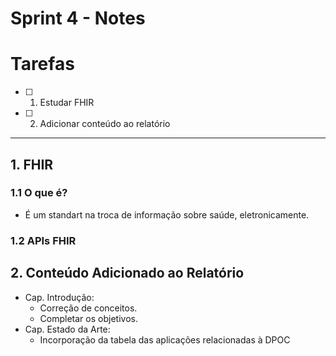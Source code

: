 # Sprint 4 - Notes 

# Tarefas

- [ ]  1. Estudar FHIR
   
- [ ]  2. Adicionar conteúdo ao relatório


------------------------

## 1. FHIR

### 1.1 O que é?
 - É um standart na troca de informação sobre saúde, eletronicamente.

### 1.2 APIs FHIR
  




## 2. Conteúdo Adicionado ao Relatório

 - Cap. Introdução:
   - Correção de conceitos.
   - Completar os objetivos.
 - Cap. Estado da Arte:
   - Incorporação da tabela das aplicações relacionadas à DPOC



  


